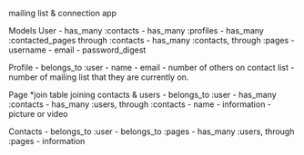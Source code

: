 mailing list & connection app

Models
 User
    - has_many :contacts
    - has_many :profiles
    - has_many :contacted_pages through :contacts
    - has_many :contacts, through :pages
    - username 
    - email
    - password_digest

 Profile
    - belongs_to :user
    - name
    - email
    - number of others on contact list
    - number of mailing list that they are currently on.

 Page *join table joining contacts & users
    - belongs_to :user
    - has_many :contacts
    - has_many :users, through :contacts
    - name
    - information 
    - picture or video

 Contacts 
    - belongs_to :user
    - belongs_to :pages
    - has_many :users, through :pages
    - information